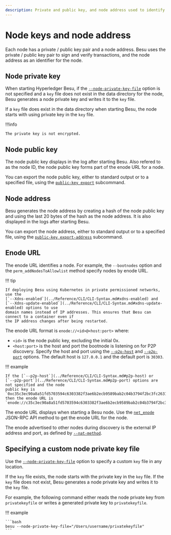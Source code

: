 ```yaml
---
description: Private and public key, and node address used to identify nodes
---
```


# Node keys and node address

Each node has a private / public key pair and a node address. Besu uses the private / public key
pair to sign and verify transactions, and the node address as an identifier for the node.

## Node private key

When starting Hyperledger Besu, if the
[`--node-private-key-file`](../Reference/CLI/CLI-Syntax.md#node-private-key-file) option is not
specified and a `key` file does not exist in the data directory for the node, Besu generates a node
private key and writes it to the `key` file.

If a `key` file does exist in the data directory when starting Besu, the node starts with using
private key in the `key` file.

!!!info

    The private key is not encrypted.

## Node public key

The node public key displays in the log after starting Besu. Also refered to as the node ID, the
node public key forms part of the enode URL for a node.

You can export the node public key, either to standard output or to a specified file, using the
[`public-key export`](../Reference/CLI/CLI-Subcommands.md#public-key) subcommand.

## Node address

Besu generates the node address by creating a hash of the node public key and using the last 20
bytes of the hash as the node address. It is also displayed in the logs after starting Besu.

You can export the node address, either to standard output or to a specified file, using the
[`public-key export-address`](../Reference/CLI/CLI-Subcommands.md#public-key) subcommand.

## Enode URL

The enode URL identifies a node. For example, the `--bootnodes` option and the
`perm_addNodesToAllowlist` method specify nodes by enode URL.

!!! tip

    If deploying Besu using Kubernetes in private permissioned networks, use the
    [`--Xdns-enabled`](../Reference/CLI/CLI-Syntax.md#xdns-enabled) and
    [`--Xdns-update-enabled`](../Reference/CLI/CLI-Syntax.md#xdns-update-enabled) options to use
    domain names instead of IP addresses. This ensures that Besu can connect to a container even if
    the IP address changes after being restarted.

The enode URL format is `enode://<id>@<host:port>` where:

* `<id>` is the node public key, excluding the initial 0x.
* `<host:port>` is the host and port the bootnode is listening on for P2P discovery. Specify
  the host and port using the [`--p2p-host`](../Reference/CLI/CLI-Syntax.md#p2p-host) and
  [`--p2p-port`](../Reference/CLI/CLI-Syntax.md#p2p-port) options. The default host is `127.0.0.1`
  and the default port is `30303`.

!!! example

    If the [`--p2p-host`](../Reference/CLI/CLI-Syntax.md#p2p-host) or
    [`--p2p-port`](../Reference/CLI/CLI-Syntax.md#p2p-port) options are not specified and the node
    public key is `0xc35c3ec90a8a51fd5703594c6303382f3ae6b2ecb9589bab2c04b3794f2bc3fc2631dabb0c08af795787a6c004d8f532230ae6e9925cbbefb0b28b79295d615f`,
    then the enode URL is
    `enode://c35c3ec90a8a51fd5703594c6303382f3ae6b2ecb9589bab2c04b3794f2bc3fc2631dabb0c08af795787a6c004d8f532230ae6e9925cbbefb0b28b79295d615f@127.0.0.1:30303`

The enode URL displays when starting a Besu node. Use the
[`net_enode`](../Reference/API-Methods.md#net_enode) JSON-RPC API method to get the enode URL for
the node.

The enode advertised to other nodes during discovery is the external IP address and port, as
defined by [`--nat-method`](../HowTo/Find-and-Connect/Specifying-NAT.md).

## Specifying a custom node private key file

Use the [`--node-private-key-file`](../Reference/CLI/CLI-Syntax.md#node-private-key-file) option to
specify a custom `key` file in any location.

If the `key` file exists, the node starts with the private key in the `key` file. If the `key` file
does not exist, Besu generates a node private key and writes it to the `key` file.

For example, the following command either reads the node private key from `privatekeyfile` or
writes a generated private key to `privatekeyfile`.

!!! example

    ```bash
    besu --node-private-key-file="/Users/username/privatekeyfile"
    ```
